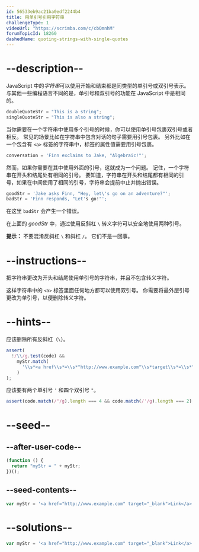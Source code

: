 ```yaml
---
id: 56533eb9ac21ba0edf2244b4
title: 用单引号引用字符串
challengeType: 1
videoUrl: "https://scrimba.com/c/cbQmnhM"
forumTopicId: 18260
dashedName: quoting-strings-with-single-quotes
---
```


# --description--

JavaScript 中的<dfn>字符串</dfn>可以使用开始和结束都是同类型的单引号或双引号表示。 与其他一些编程语言不同的是，单引号和双引号的功能在 JavaScript 中是相同的。

```js
doubleQuoteStr = "This is a string";
singleQuoteStr = "This is also a string";
```

当你需要在一个字符串中使用多个引号的时候，你可以使用单引号包裹双引号或者相反。 常见的场景比如在字符串中包含对话的句子需要用引号包裹。 另外比如在一个包含有 `<a>` 标签的字符串中，标签的属性值需要用引号包裹。

```js
conversation = 'Finn exclaims to Jake, "Algebraic!"';
```

然而，如果你需要在其中使用外面的引号，这就成为一个问题。 记住，一个字符串在开头和结尾处有相同的引号。 要知道，字符串在开头和结尾都有相同的引号，如果在中间使用了相同的引号，字符串会提前中止并抛出错误。

```js
goodStr = 'Jake asks Finn, "Hey, let\'s go on an adventure?"';
badStr = 'Finn responds, "Let's go!"';
```

在这里 `badStr` 会产生一个错误。

在上面的 <dfn>goodStr</dfn> 中，通过使用反斜杠 `\` 转义字符可以安全地使用两种引号。

**提示：** 不要混淆反斜杠 `\` 和斜杠 `/`。 它们不是一回事。

# --instructions--

把字符串更改为开头和结尾使用单引号的字符串，并且不包含转义字符。

这样字符串中的 `<a>` 标签里面任何地方都可以使用双引号。 你需要将最外层引号更改为单引号，以便删除转义字符。

# --hints--

应该删除所有反斜杠（`\`）。

```js
assert(
  !/\\/g.test(code) &&
    myStr.match(
      '\\s*<a href\\s*=\\s*"http://www.example.com"\\s*target\\s*=\\s*"_blank">\\s*Link\\s*</a>\\s*'
    )
);
```

应该要有两个单引号 `'` 和四个双引号 `"`。

```js
assert(code.match(/"/g).length === 4 && code.match(/'/g).length === 2);
```

# --seed--

## --after-user-code--

```js
(function () {
  return "myStr = " + myStr;
})();
```

## --seed-contents--

```js
var myStr = '<a href="http://www.example.com" target="_blank">Link</a>';
```

# --solutions--

```js
var myStr = '<a href="http://www.example.com" target="_blank">Link</a>';
```
